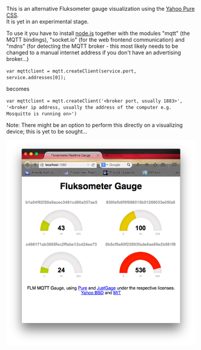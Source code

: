 This is an alternative Fluksometer gauge visualization using the [Yahoo Pure CSS](http://purecss.io).<br>
It is yet in an experimental stage.

To use it you have to install [node.js](http://nodejs.org) together with the modules "mqtt" (the MQTT bindings), "socket.io" (for the web frontend communication) and "mdns" (for detecting the MQTT broker - this most likely needs to be changed to a manual internet address if you don't have an advertising broker...)

`var mqttclient = mqtt.createClient(service.port, service.addresses[0]);`

becomes

`var mqttclient = mqtt.createClient('<broker port, usually 1883>', '<broker ip address, usually the address of the computer e.g. Mosquitto is running on>')`

Note: There might be an option to perform this directly on a visualizing device; this is yet to be sought...

<img src="FLM_pure_gauge.png" width=500px>
